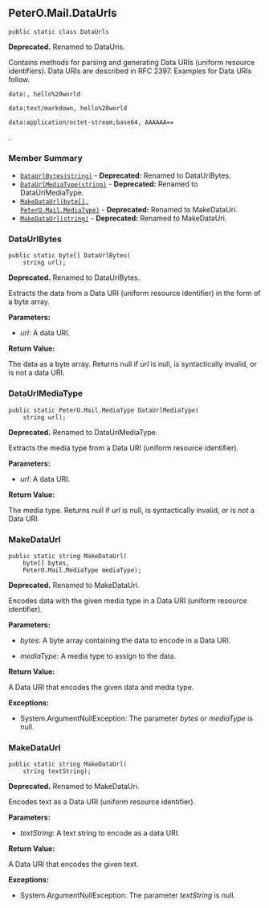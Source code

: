 ## PeterO.Mail.DataUrls

    public static class DataUrls

<b>Deprecated.</b> Renamed to DataUris.

 Contains methods for parsing and generating Data URIs (uniform resource identifiers). Data URIs are described in RFC 2397. Examples for Data URIs follow.

    data:, hello%20world

    data:text/markdown, hello%20world

    data:application/octet-stream;base64, AAAAAA==

 .

### Member Summary
* <code>[DataUrlBytes(string)](#DataUrlBytes_string)</code> - <b>Deprecated:</b> Renamed to DataUriBytes.
* <code>[DataUrlMediaType(string)](#DataUrlMediaType_string)</code> - <b>Deprecated:</b> Renamed to DataUriMediaType.
* <code>[MakeDataUrl(byte[], PeterO.Mail.MediaType)](#MakeDataUrl_byte_PeterO_Mail_MediaType)</code> - <b>Deprecated:</b> Renamed to MakeDataUri.
* <code>[MakeDataUrl(string)](#MakeDataUrl_string)</code> - <b>Deprecated:</b> Renamed to MakeDataUri.

<a id="DataUrlBytes_string"></a>
### DataUrlBytes

    public static byte[] DataUrlBytes(
        string url);

<b>Deprecated.</b> Renamed to DataUriBytes.

Extracts the data from a Data URI (uniform resource identifier) in the form of a byte array.

<b>Parameters:</b>

 * <i>url</i>: A data URI.

<b>Return Value:</b>

The data as a byte array. Returns null if  <i>url</i>
 is null, is syntactically invalid, or is not a data URI.

<a id="DataUrlMediaType_string"></a>
### DataUrlMediaType

    public static PeterO.Mail.MediaType DataUrlMediaType(
        string url);

<b>Deprecated.</b> Renamed to DataUriMediaType.

Extracts the media type from a Data URI (uniform resource identifier).

<b>Parameters:</b>

 * <i>url</i>: A data URI.

<b>Return Value:</b>

The media type. Returns null if  <i>url</i>
 is null, is syntactically invalid, or is not a Data URI.

<a id="MakeDataUrl_byte_PeterO_Mail_MediaType"></a>
### MakeDataUrl

    public static string MakeDataUrl(
        byte[] bytes,
        PeterO.Mail.MediaType mediaType);

<b>Deprecated.</b> Renamed to MakeDataUri.

Encodes data with the given media type in a Data URI (uniform resource identifier).

<b>Parameters:</b>

 * <i>bytes</i>: A byte array containing the data to encode in a Data URI.

 * <i>mediaType</i>: A media type to assign to the data.

<b>Return Value:</b>

A Data URI that encodes the given data and media type.

<b>Exceptions:</b>

 * System.ArgumentNullException:
The parameter  <i>bytes</i>
 or  <i>mediaType</i>
 is null.

<a id="MakeDataUrl_string"></a>
### MakeDataUrl

    public static string MakeDataUrl(
        string textString);

<b>Deprecated.</b> Renamed to MakeDataUri.

Encodes text as a Data URI (uniform resource identifier).

<b>Parameters:</b>

 * <i>textString</i>: A text string to encode as a data URI.

<b>Return Value:</b>

A Data URI that encodes the given text.

<b>Exceptions:</b>

 * System.ArgumentNullException:
The parameter  <i>textString</i>
 is null.
